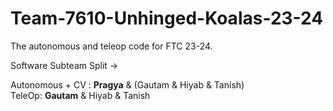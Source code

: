# Team-7610-Unhinged-Koalas-23-24
The autonomous and teleop code for FTC 23-24.

Software Subteam Split ->

Autonomous + CV : **Pragya** & (Gautam & Hiyab & Tanish) <br>
TeleOp: **Gautam** & Hiyab & Tanish


